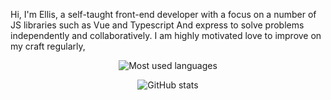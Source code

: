Hi, I'm Ellis, a self-taught front-end developer with a focus on a number of JS libraries such as Vue and Typescript And express to solve problems independently and collaboratively. I am highly motivated love to improve on my craft regularly,


<p align="center"><img src="https://github-readme-stats.vercel.app/api/top-langs/?username=lilaw&layout=compact&hide=makefile&theme=prussian" alt="Most used languages" /></p>


<p align="center"><img src="https://github-readme-stats.vercel.app/api?username=lilaw&show_icons=true&count_private=true&hide=issues,contribs&theme=prussian" alt="GitHub stats" /></p>
